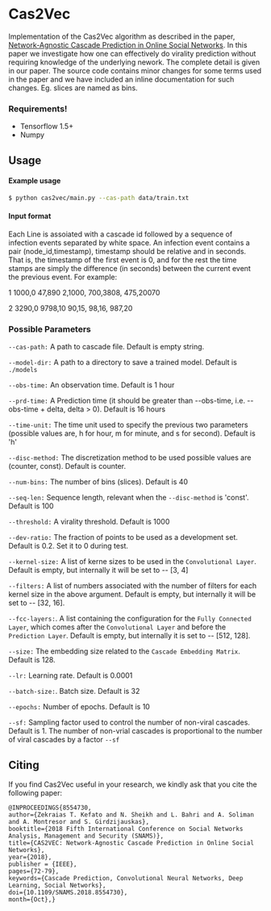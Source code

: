 # Cas2Vec
Implementation of the Cas2Vec algorithm as described in the paper, [Network-Agnostic Cascade Prediction in Online Social Networks](https://ieeexplore.ieee.org/document/8554730). 
In this paper we investigate how one can effectively do virality prediction without requiring knowledge of the underlying nework. 
The complete detail is given in our paper. 
The source code contains minor changes for some terms used in the paper and we have included an inline documentation for such changes. 
Eg. slices are named as bins.
### Requirements!
  - Tensorflow 1.5+
  - Numpy
## Usage
#### Example usage
```sh
$ python cas2vec/main.py --cas-path data/train.txt
```

#### Input format
Each Line is assoiated with a cascade id followed by a sequence of infection events separated by white space. 
An infection event contains a pair (node_id,timestamp), timestamp should be relative and in seconds. 
That is, the timestamp of the first event is 0, and for the rest the time stamps are simply the difference 
(in seconds) between the current event the previous event.
For example:

1 1000,0 47,890 2,1000, 700,3808, 475,20070

2 3290,0 9798,10 90,15, 98,16, 987,20

### Possible Parameters


`--cas-path:`
A path to cascade file. Default is empty string.

`--model-dir:`
A path to a directory to save a trained model. Default is ```./models```

`--obs-time:`
An observation time. Default is 1 hour

`--prd-time:`
A Prediction time (it should be greater than --obs-time, i.e. --obs-time + delta, delta > 0). 
Default is 16 hours

`--time-unit:`
The time unit used to specify the previous two parameters (possible values are, h for hour, m for minute, and s for second). Default is 'h'

`--disc-method:`
 The discretization method to be used possible values are (counter, const). Default is counter.

`--num-bins:`
The number of bins (slices). Default is 40

`--seq-len:`
Sequence length, relevant when the `--disc-method` is 'const'. Default is 100

`--threshold:`
A virality threshold. Default is 1000

`--dev-ratio:`
The fraction of points to be used as a development set. Default is 0.2. Set it to 0 during test.

`--kernel-size:`
A list of kerne sizes to be used in the `Convolutional Layer`. Default is empty, but internally it will be set to -- [3, 4]

`--filters:`
A list of numbers associated with the number of filters for each kernel size in the above argument. Default is empty, but internally it will be set to -- [32, 16].

`--fcc-layers:`. 
A list containing the configuration for the `Fully Connected Layer`, which comes after the `Convolutional Layer` and before the `Prediction Layer`. Default is empty, but internally it is set to -- [512, 128].

`--size:`
The embedding size related to the `Cascade Embedding Matrix`. Default is 128.

`--lr:`
Learning rate. Default is 0.0001

`--batch-size:`.
Batch size. Default is 32

`--epochs:`
Number of epochs. Default is 10

`--sf:`
Sampling factor used to control the number of non-viral cascades.  Default is 1. The number of non-vrial cascades is proportional to the number of viral cascades by a factor `--sf`


Citing
------

If you find Cas2Vec useful in your research, we kindly ask that you cite the following paper:
```
@INPROCEEDINGS{8554730,
author={Zekraias T. Kefato and N. Sheikh and L. Bahri and A. Soliman and A. Montresor and S. Girdzijauskas},
booktitle={2018 Fifth International Conference on Social Networks Analysis, Management and Security (SNAMS)},
title={CAS2VEC: Network-Agnostic Cascade Prediction in Online Social Networks},
year={2018},
publisher = {IEEE},
pages={72-79},
keywords={Cascade Prediction, Convolutional Neural Networks, Deep Learning, Social Networks},
doi={10.1109/SNAMS.2018.8554730},
month={Oct},}
```